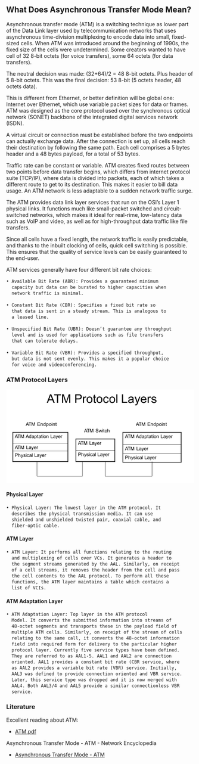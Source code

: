 ## What Does Asynchronous Transfer Mode Mean?

Asynchronous transfer mode (ATM) is a switching technique as
lower part of the Data Link layer used by telecommunication
networks that uses asynchronous time-division multiplexing
to encode data into small, fixed-sized cells. When ATM was
introduced around the beginning of 1990s, the fixed size of
the cells were undetermined. Some creators wanted to have
cell of 32 8-bit octets (for voice transfers), some 64
octets (for data transfers).

The neutral decision was made: (32+64)/2 = 48 8-bit octets.
Plus header of 5 8-bit octets. This was the final decision:
53 8-bit (5 octets header, 48 octets data).

This is different from Ethernet, or better definition will
be global one: Internet over Ethernet, which use variable
packet sizes for data or frames. ATM was designed as the
core protocol used over the synchronous optical network
(SONET) backbone of the integrated digital services network
(ISDN).

A virtual circuit or connection must be established before the
two endpoints can actually exchange data. After the connection
is set up, all cells reach their destination by following the
same path. Each cell comprises a 5 bytes header and a 48 bytes
payload, for a total of 53 bytes.

Traffic rate can be constant or variable. ATM creates fixed
routes between two points before data transfer begins, which
differs from internet protocol suite (TCP/IP), where data is
divided into packets, each of which takes a different route
to get to its destination. This makes it easier to bill data
usage. An ATM network is less adaptable to a sudden network
traffic surge.

The ATM provides data link layer services that run on the OSI’s
Layer 1 physical links. It functions much like small-packet
switched and circuit-switched networks, which makes it ideal
for real-rime, low-latency data such as VoIP and video, as
well as for high-throughput data traffic like file transfers.

Since all cells have a fixed length, the network traffic is
easily predictable, and thanks to the inbuilt clocking of cells,
quick cell switching is possible. This ensures that the quality
of service levels can be easily guaranteed to the end-user.

ATM services generally have four different bit rate choices:

	• Available Bit Rate (ABR): Provides a guaranteed minimum
	  capacity but data can be bursted to higher capacities when
	  network traffic is minimal.

	• Constant Bit Rate (CBR): Specifies a fixed bit rate so
	  that data is sent in a steady stream. This is analogous to
	  a leased line.

	• Unspecified Bit Rate (UBR): Doesn’t guarantee any throughput
	  level and is used for applications such as file transfers
	  that can tolerate delays.

	• Variable Bit Rate (VBR): Provides a specified throughput,
	  but data is not sent evenly. This makes it a popular choice
	  for voice and videoconferencing.

### ATM Protocol Layers

![](ATM_Protocol_Layers.png)

#### Physical Layer

	• Physical Layer: The lowest layer in the ATM protocol. It
	  describes the physical transmission media. It can use
	  shielded and unshielded twisted pair, coaxial cable, and
	  fiber-optic cable.

#### ATM Layer

	• ATM Layer: It performs all functions relating to the routing
	  and multiplexing of cells over VCs. It generates a header to
	  the segment streams generated by the AAL. Similarly, on receipt
	  of a cell streams, it removes the header from the cell and pass
	  the cell contents to the AAL protocol. To perform all these
	  functions, the ATM layer maintains a table which contains a
	  list of VCIs.

#### ATM Adaptation Layer

	• ATM Adaptation Layer: Top layer in the ATM protocol
	  Model. It converts the submitted information into streams of
	  48-octet segments and transports these in the payload field of
	  multiple ATM cells. Similarly, on receipt of the stream of cells
	  relating to the same call, it converts the 48-octet information
	  field into required form for delivery to the particular higher
	  protocol layer. Currently five service types have been defined.
	  They are referred to as AAL1-5. AAL1 and AAL2 are connection
	  oriented. AAL1 provides a constant bit rate (CBR service, where
	  as AAL2 provides a variable bit rate (VBR) service. Initially,
	  AAL3 was defined to provide connection oriented and VBR service.
	  Later, this service type was dropped and it is now merged with
	  AAL4. Both AAL3/4 and AAL5 provide a similar connectionless VBR
	  service.

### Literature

Excellent reading about ATM:

* [ATM.pdf](https://www.gangainstitute.com/wp-content/uploads/2019/09/ATM.pdf)

Asynchronous Transfer Mode - ATM - Network Encyclopedia

* [Asynchronous Transfer Mode - ATM](https://www.youtube.com/watch?v=LrUrexb_qLA)
